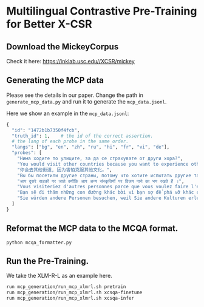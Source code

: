 # Multilingual Contrastive Pre-Training for Better X-CSR

## Download the MickeyCorpus

Check it here: https://inklab.usc.edu//XCSR/mickey

## Generating the MCP data

Please see the details in our paper. Change the path in `generate_mcp_data.py` and run it to generate the `mcp_data.jsonl`.

Here we show an example in the `mcp_data.jsonl`:

```python
{
  "id": "1472b1b7350f4fcb",
  "truth_id": 1,    # the id of the correct assertion.
  # the lang of each probe in the same order.
  "langs": ["bg", "en", "zh", "ru", "hi", "fr", "vi", "de"],
  "probes": [
    "Нима ходите по улиците, за да се страхувате от други хора?",
    "You would visit other countries because you want to experience other cultures.", # the only correct one.
    "你会去其他街道, 因为害怕克服其他文化。",
    "Вы бы посетили другие страны, потому что хотите испытать другие таланты.",
    "आप दूसरे सड़कों पर जाते क्योंकि आप अन्य संस्कृतियों पर विजय पाने का भय रखते हैं ।",
    "Vous visiteriez d'autres personnes parce que vous voulez faire l'expérience d'autres cultures.",
    "Bạn sẽ đi thăm những con đường khác bởi vì bạn sợ để phá vỡ khác chủng tộc.",
    "Sie würden andere Personen besuchen, weil Sie andere Kulturen erleben möchten."
  ]
}
```


## Reformat the MCP data to the MCQA format.

`python mcqa_formatter.py`

## Run the Pre-Training.

We take the XLM-R-L as an example here.

```bash 
run mcp_generation/run_mcp_xlmrl.sh pretrain
run mcp_generation/run_mcp_xlmrl.sh xcsqa-finetune
run mcp_generation/run_mcp_xlmrl.sh xcsqa-infer
```
